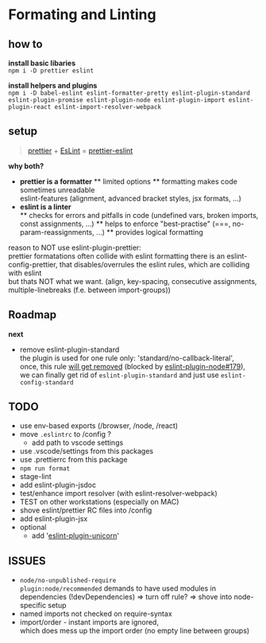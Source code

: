 # Formating and Linting

## how to

**install basic libaries**  
`npm i -D prettier eslint`

**install helpers and plugins**  
`npm i -D babel-eslint eslint-formatter-pretty eslint-plugin-standard eslint-plugin-promise eslint-plugin-node eslint-plugin-import eslint-plugin-react eslint-import-resolver-webpack`

## setup

> [prettier](https://prettier.io) + [EsLint](https://eslint.org/) = [prettier-eslint](https://github.com/prettier/prettier-eslint-cli)

**why both?**

- **prettier is a formatter**
  ** limited options
  ** formatting makes code sometimes unreadable  
  eslint-features (alignment, advanced bracket styles, jsx formats, ...)
- **eslint is a linter**  
  ** checks for errors and pitfalls in code (undefined vars, broken imports, const assignments, ...)
  ** helps to enforce "best-practise" (===, no-param-reassignments, ...)
  \*\* provides logical formatting

reason to NOT use eslint-plugin-prettier:  
prettier formatations often collide with eslint formatting
there is an eslint-config-prettier, that disables/overrules the eslint rules, which are colliding with eslint  
but thats NOT what we want.
(align, key-spacing, consecutive assignments, multiple-linebreaks (f.e. between import-groups))

## Roadmap

**next**

- remove eslint-plugin-standard  
  the plugin is used for one rule only: 'standard/no-callback-literal',  
  once, this rule [will get removed](https://github.com/standard/standard/issues/1352) (blocked by [eslint-plugin-node#179](https://github.com/standard/standard/issues/1352)),  
  we can finally get rid of `eslint-plugin-standard` and just use `eslint-config-standard`

## TODO

- use env-based exports (/browser, /node, /react)
- move `.eslintrc` to /config ?
  - add path to vscode settings
- use .vscode/settings from this packages
- use .prettierrc from this package
- `npm run format`
- stage-lint
- add eslint-plugin-jsdoc
- test/enhance import resolver (with eslint-resolver-webpack)
- TEST on other workstations (especially on MAC)
- shove eslint/prettier RC files into /config
- add eslint-plugin-jsx
- optional
  - add '[eslint-plugin-unicorn](https://github.com/sindresorhus/eslint-plugin-unicorn)'

## ISSUES

- `node/no-unpublished-require`  
  `plugin:node/recommended` demands to have used modules in dependencies (!devDependencies)
  => turn off rule? => shove into node-specific setup
- named imports not checked on require-syntax
- import/order - instant imports are ignored,  
  which does mess up the import order (no empty line between groups)

